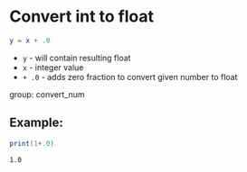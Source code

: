 # Convert int to float

```lua
y = x + .0
```

- `y` - will contain resulting float
- `x` - integer value
- `+ .0` - adds zero fraction to convert given number to float

group: convert_num

## Example: 
```lua
print(1+.0)
```
```
1.0

```

